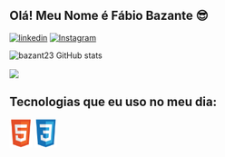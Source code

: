 
## Olá! Meu Nome é Fábio Bazante 😎 

[![linkedin](https://img.shields.io/badge/LinkedIn-0077B5?style=for-the-badge&logo=linkedin&logoColor=white)](https://www.linkedin.com/in/bazant23/)
[![Instagram](https://img.shields.io/badge/Instagram-E4405F?style=for-the-badge&logo=instagram&logoColor=white)](https://instagram.com/f.bazante)


![bazant23 GitHub stats](https://github-readme-stats.vercel.app/api?username=bazant23&show_icons=true&theme=dark&count_private=true)

<a href="https://github.com/bazant23/github-readme-stats"><img align="center" src="https://github-readme-stats.vercel.app/api/top-langs/?username=bazant23&layout=compact&theme=buefy&hide_border=true" /></a> 


## Tecnologias que eu uso no meu dia:

<div>
 <img align="center" alt="Rafa-HTML" height="50" width="40" src="https://raw.githubusercontent.com/devicons/devicon/master/icons/html5/html5-original.svg">
  <img align="center" alt="Rafa-CSS" height="50" width="40" src="https://raw.githubusercontent.com/devicons/devicon/master/icons/css3/css3-original.svg"></div>


